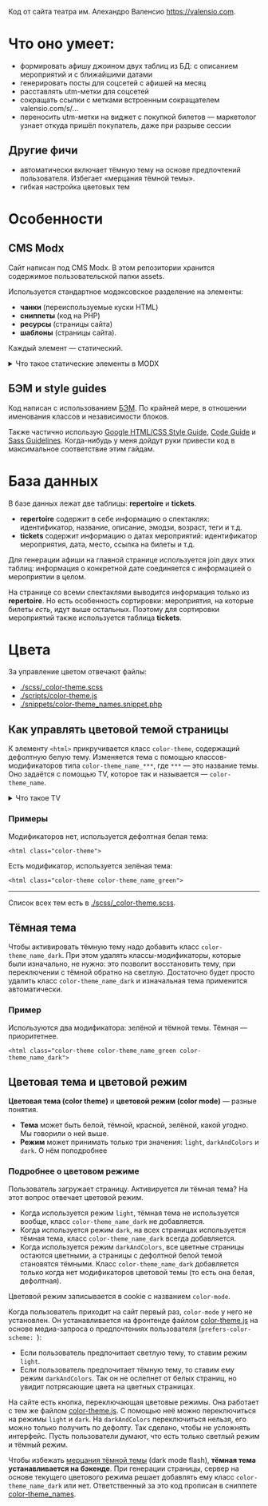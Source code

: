 Код от сайта театра им. Алехандро Валенсио https://valensio.com.

# Что оно умеет:

* формировать афишу джоином двух таблиц из БД: с описанием мероприятий и с ближайшими датами
* генерировать посты для соцсетей с афишей на месяц
* расставлять utm-метки для соцсетей
* сокращать ссылки с метками встроенным сокращателем valensio.com/s/...
* переносить utm-метки на виджет с покупкой билетов — маркетолог узнает откуда пришёл покупатель, даже при разрыве сессии

## Другие фичи

* автоматически включает тёмную тему на основе предпочтений пользователя. Избегает «мерцания тёмной темы».
* гибкая настройка цветовых тем

# Особенности

## CMS Modx

Сайт написан под CMS Modx. В этом репозитории хранится содержимое пользовательской папки assets.

Используется стандартное модэксовское разделение на элементы:
* **чанки** (переиспользуемые куски HTML)
* **сниппеты** (код на PHP)
* **ресурсы** (страницы сайта)
* **шаблоны** (страницы сайта).

Каждый элемент — статический.

<details>
<summary>Что такое статические элементы в MODX</summary>

По умолчанию коды всех элементов хранятся в базе данных, а не в файлах. Редактируются они в админке сайта с помощью встроенного редактора.

Чтобы сделать процесс разработки привычнее, я пользуюсь статическими элементами: они хранятся в виде обычных файлов, а в базе данных вместо кода хранятся пути к этим файлам.

</details>

## БЭМ и style guides
Код написан с использованием [БЭМ](https://ru.bem.info/methodology/quick-start/). По крайней мере, в отношении именования классов и независимости блоков.

Также частично использую [Google HTML/CSS Style Guide](https://google.github.io/styleguide/htmlcssguide.html), [Code Guide](https://codeguide.co/) и [Sass Guidelines](https://sass-guidelin.es/). Когда-нибудь у меня дойдут руки привести код в максимальное соответствие этим гайдам.

# База данных

В базе данных лежат две таблицы: **repertoire** и **tickets**.
* **repertoire** содержит в себе информацию о спектаклях: идентификатор, название, описание, эмодзи, возраст, теги и т.д.
* **tickets** содержит информацию о датах мероприятий: идентификатор мероприятия, дата, место, ссылка на билеты и т.д.

Для генерации афиши на главной странице используется join двух этих таблиц: информация о конкретной дате соединяется с информацией о мероприятии в целом.

На странице со всеми спектаклями выводится информация только из **repertoire**. Но есть особенность сортировки: мероприятия, на которые билеты *есть*, идут выше остальных. Поэтому для сортировки мероприятий также используется таблица **tickets**.

# Цвета

За управление цветом отвечают файлы:
* [./scss/_color-theme.scss](./scss/_color-theme.scss)
* [./scripts/color-theme.js](./scripts/color-theme.js)
* [./snippets/color-theme_names.snippet.php](./snippets/color-theme_names.snippet.php)

## Как управлять цветовой темой страницы

К элементу `<html>` прикручивается класс `color-theme`, содержащий дефолтную белую тему. Изменяется тема с помощью классов-модификаторов типа `color-theme_name_***`, где `***` — это название темы. Оно задаётся с помощью TV, которое так и называется — `сolor-theme_name`.

<details>
<summary>Что такое TV</summary>

Это возможность CMS Modx. Название темы можно задать в админке в отдельном поле при редактировании страницы сайта. Из кода страницы (*ресурса* в терминологии Modx, папка [./resources](./resources)) задать цветовую тему нельзя.

</details>

### Примеры

Модификаторов нет, используется дефолтная белая тема:

    <html class="color-theme">

Есть модификатор, используется зелёная тема:

    <html class="color-theme color-theme_name_green">

---

Список всех тем есть в [./scss/_color-theme.scss](./scss/_color-theme.scss).

## Тёмная тема

Чтобы активировать тёмную тему надо добавить класс `color-theme_name_dark`. При этом удалять классы-модификаторы, которые были изначально, не нужно: это позволит восстановить тему, при переключении с тёмной обратно на светлую. Достаточно будет просто удалить класс `color-theme_name_dark` и изначальная тема применится автоматически.

### Пример
Используются два модификатора: зелёной и тёмной темы. Тёмная — приоритетнее.

    <html class="color-theme color-theme_name_green color-theme_name_dark">


## Цветовая тема и цветовой режим 

**Цветовая тема (color theme)** и **цветовой режим (color mode)** — разные понятия.
* **Тема** может быть белой, тёмной, красной, зелёной, какой угодно. Мы говорили о ней выше.
* **Режим** может принимать только три значения: `light`, `darkAndColors` и `dark`. О нём поподробнее

### Подробнее о цветовом режиме

Пользователь загружает страницу. Активируется ли тёмная тема? На этот вопрос отвечает цветовой режим.

* Когда используется режим `light`, тёмная тема не используется вообще, класс `color-theme_name_dark` не добавляется.
* Когда используется режим `dark`, на всех страницах используется тёмная тема, класс `color-theme_name_dark` всегда добавляется.
* Когда используется режим `darkAndColors`, все цветные страницы остаются цветными, а страницы с дефолтной белой темой становятся тёмными. Класс `color-theme_name_dark` добавляется только когда нет модификаторов цветовой темы (то есть она белая, дефолтная).

Цветовой режим записывается в cookie с названием `color-mode`.

Когда пользователь приходит на сайт первый раз,  `color-mode` у него не установлен. Он устанавливается на фронтенде файлом [color-theme.js](./scripts/color-theme.js) на основе медиа-запроса о предпочтениях пользователя (`prefers-color-scheme: `):

* Если пользователь предпочитает светлую тему, то ставим режим `light`.
* Если пользователь предпочитает тёмную тему, то ставим ему режим `darkAndColors`. Так он не ослепнет от белых страниц, но увидит потрясающие цвета на цветных страницах.

На сайте есть кнопка, переключающая цветовые режимы. Она работает с тем же файлом [color-theme.js](./scripts/color-theme.js). С помощью неё можно переключиться на режимы `light` и `dark`. На `darkAndColors` переключиться нельзя, его можно только получить по дефолту. Так сделано, чтобы не усложнять интерфейс. Пусть пользователи думают, что есть только светлый режим и тёмный режим.

Чтобы избежать [мерцания тёмной темы](https://dev.to/ayc0/light-dark-mode-avoid-flickering-on-reload-1567) (dark mode flash), **тёмная тема устанавливается на бэкенде**. При генерации страницы, сервер на основе текущего цветового режима решает добавлять ему класс `color-theme_name_dark` или нет. Ответственный за это код прописан в сниппете [color-theme_names](./snippets/color-theme_names.snippet.php).